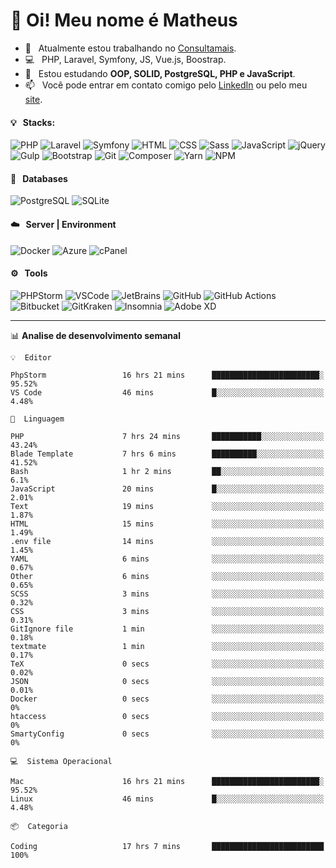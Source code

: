 # 👋 Oi! Meu nome é Matheus

- 🔭 &nbsp; Atualmente estou trabalhando no [Consultamais](https://consultamais.com.br/).
- 💻 &nbsp; PHP, Laravel, Symfony, JS, Vue.js, Boostrap.
- 🌱 &nbsp; Estou estudando **OOP, SOLID, PostgreSQL, PHP e JavaScript**.
- 📫 &nbsp; Você pode entrar em contato comigo pelo [LinkedIn](https://www.linkedin.com/in/matheuscamargoxavier/) ou pelo meu [site](https://matheuscamargo.co).

#### 💡 &nbsp; Stacks:
![PHP](https://img.shields.io/badge/-PHP-777BB4?&logo=php&logoColor=FFFFFF)
![Laravel](https://img.shields.io/badge/-Laravel-FF2D20?&logo=laravel&logoColor=FFFFFF)
![Symfony](https://img.shields.io/badge/-Symfony-000000?&logo=symfony&logoColor=FFFFFF)
![HTML](https://img.shields.io/badge/-HTML-E34F26?&logo=html5&logoColor=FFFFFF)
![CSS](https://img.shields.io/badge/-CSS-1572B6?&logo=css3&logoColor=FFFFFF)
![Sass](https://img.shields.io/badge/-Sass-CC6699?&logo=sass&logoColor=FFFFFF)
![JavaScript](https://img.shields.io/badge/-JavaScript-F7DF1E?&logo=javascript&logoColor=FFFFFF)
![jQuery](https://img.shields.io/badge/-jQuery-0769AD?&logo=jquery&logoColor=FFFFFF)
![Gulp](https://img.shields.io/badge/-Gulp-CF4647?&logo=gulp&logoColor=FFFFFF)
![Bootstrap](https://img.shields.io/badge/-Bootstrap-7952B3?&logo=bootstrap&logoColor=FFFFFF)
![Git](https://img.shields.io/badge/-Git-F05032?&logo=git&logoColor=FFFFFF)
![Composer](https://img.shields.io/badge/-Composer-885630?&logo=composer&logoColor=FFFFFF)
![Yarn](https://img.shields.io/badge/-Yarn-2C8EBB?&logo=yarn&logoColor=FFFFFF)
![NPM](https://img.shields.io/badge/-npm-CB3837?&logo=npm&logoColor=FFFFFF)

#### 💾 &nbsp; Databases
![PostgreSQL](https://img.shields.io/badge/-PostgreSQL-336791?&logo=PostgreSQL&logoColor=FFFFFF)
![SQLite](https://img.shields.io/badge/-SQLite-003B57?&logo=SQLite&logoColor=FFFFFF)

#### ☁️ &nbsp; Server | Environment
![Docker](https://img.shields.io/badge/-Docker-2496ED?&logo=docker&logoColor=FFFFFF)
![Azure](https://img.shields.io/badge/-Azure-0089D6?&logo=microsoft%20azure&logoColor=FFFFFF)
![cPanel](https://img.shields.io/badge/-cPanel-FF6C2C?&logo=cpanel&logoColor=FFFFFF)

#### ⚙️ &nbsp; Tools
![PHPStorm](https://img.shields.io/badge/-PHPStorm-000000?&logo=PHPStorm&logoColor=FFFFFF)
![VSCode](https://img.shields.io/badge/-VSCode-007ACC?&logo=Visual%20Studio%20Code&logoColor=FFFFFF) 
![JetBrains](https://img.shields.io/badge/-JetBrains-000000?&logo=jetbrains&logoColor=FFFFFF) 
![GitHub](https://img.shields.io/badge/-GitHub-181717?&logo=github&logoColor=FFFFFF) 
![GitHub Actions](https://img.shields.io/badge/-GitHub%20Actions-181717?&logo=GitHub%20Actions&logoColor=FFFFFF) 
![Bitbucket](https://img.shields.io/badge/-Bitbucket-0052CC?&logo=bitbucket&logoColor=FFFFFF)
![GitKraken](https://img.shields.io/badge/-GitKraken-179287?&logo=GitKraken&logoColor=FFFFFF)
![Insomnia](https://img.shields.io/badge/-Insomnia-5849BE?&logo=Insomnia&logoColor=FFFFFF)
![Adobe XD](https://img.shields.io/badge/-Adobe%20XD-FF61F6?&logo=adobe%20xd&logoColor=FFFFFF) 
_______

📊  **Analise de desenvolvimento semanal**
```text
💡  Editor

PhpStorm                 16 hrs 21 mins      ████████████████████████░     95.52%
VS Code                  46 mins             █░░░░░░░░░░░░░░░░░░░░░░░░      4.48%
```
```text
💬  Linguagem

PHP                      7 hrs 24 mins       ███████████░░░░░░░░░░░░░░     43.24%
Blade Template           7 hrs 6 mins        ██████████░░░░░░░░░░░░░░░     41.52%
Bash                     1 hr 2 mins         ██░░░░░░░░░░░░░░░░░░░░░░░       6.1%
JavaScript               20 mins             █░░░░░░░░░░░░░░░░░░░░░░░░      2.01%
Text                     19 mins             ░░░░░░░░░░░░░░░░░░░░░░░░░      1.87%
HTML                     15 mins             ░░░░░░░░░░░░░░░░░░░░░░░░░      1.49%
.env file                14 mins             ░░░░░░░░░░░░░░░░░░░░░░░░░      1.45%
YAML                     6 mins              ░░░░░░░░░░░░░░░░░░░░░░░░░      0.67%
Other                    6 mins              ░░░░░░░░░░░░░░░░░░░░░░░░░      0.65%
SCSS                     3 mins              ░░░░░░░░░░░░░░░░░░░░░░░░░      0.32%
CSS                      3 mins              ░░░░░░░░░░░░░░░░░░░░░░░░░      0.31%
GitIgnore file           1 min               ░░░░░░░░░░░░░░░░░░░░░░░░░      0.18%
textmate                 1 min               ░░░░░░░░░░░░░░░░░░░░░░░░░      0.17%
TeX                      0 secs              ░░░░░░░░░░░░░░░░░░░░░░░░░      0.02%
JSON                     0 secs              ░░░░░░░░░░░░░░░░░░░░░░░░░      0.01%
Docker                   0 secs              ░░░░░░░░░░░░░░░░░░░░░░░░░         0%
htaccess                 0 secs              ░░░░░░░░░░░░░░░░░░░░░░░░░         0%
SmartyConfig             0 secs              ░░░░░░░░░░░░░░░░░░░░░░░░░         0%
```
```text
💻  Sistema Operacional

Mac                      16 hrs 21 mins      ████████████████████████░     95.52%
Linux                    46 mins             █░░░░░░░░░░░░░░░░░░░░░░░░      4.48%
```
```text
📦  Categoria

Coding                   17 hrs 7 mins       █████████████████████████       100%
```
